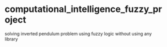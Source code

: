 # computational_intelligence_fuzzy_project
solving inverted pendulum problem using fuzzy logic without using any library
